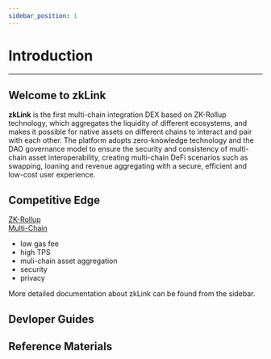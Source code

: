 ```yaml
---
sidebar_position: 1
---
```

# Introduction

---

## Welcome to zkLink

**zkLink** is the first multi-chain integration DEX based on ZK-Rollup technology, which aggregates the liquidity of different ecosystems, and makes it possible for native assets on different chains to interact and pair with each other. The platform adopts zero-knowledge technology and the DAO governance model to ensure the security and consistency of multi-chain asset interoperability, creating multi-chain DeFi scenarios such as swapping, loaning and revenue aggregating with a secure, efficient and low-cost user experience.

<!-- zkLink概念插图 -->

## Competitive Edge
<!-- 图片超链接：https://uniswap.org/docs/v2/ -->
<!-- ZK-Rollup & multi-chain assets integration -->
<!-- 产品特点图   -->

<div class="fields">
    <a class="field1" href="/docs/Technology/ZK-Rollup">
        <div>ZK-Rollup</div>
    </a>
    <a class="field1 field2" href="/docs/Technology/Multi-Chain">
        <div>Multi-Chain</div>
    </a>
</div>

<ul>
    <li>low gas fee</li>
    <li>high TPS</li>
    <li>muli-chain asset aggregation</li>
    <li>security</li>
    <li>privacy</li>
</ul>

More detailed documentation about zkLink can be found from the sidebar.

## Devloper Guides
<!-- *等技术爸爸补充* -->


## Reference Materials
<!-- 白皮书链接 -->
<!-- *等技术爸爸补充* -->

